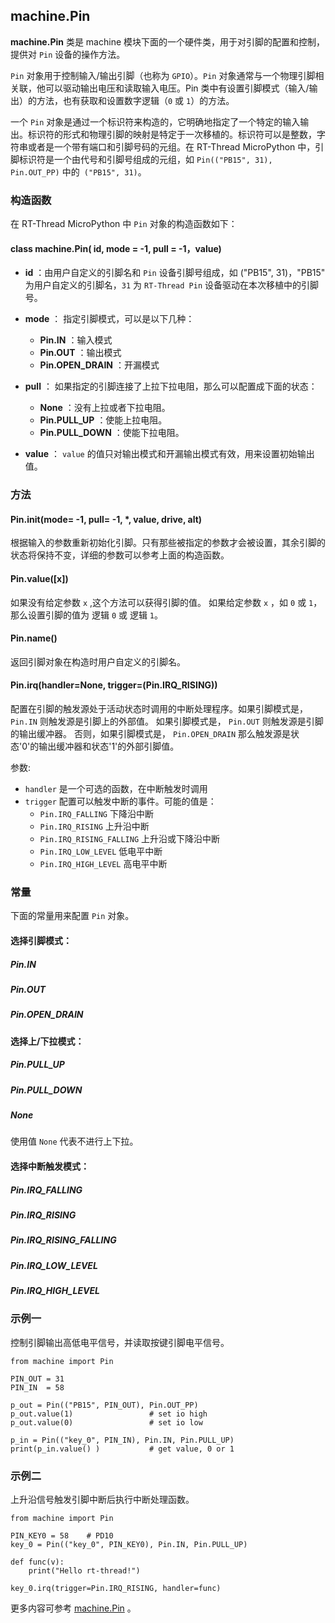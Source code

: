## machine.Pin

**machine.Pin** 类是 machine 模块下面的一个硬件类，用于对引脚的配置和控制，提供对 `Pin` 设备的操作方法。

`Pin` 对象用于控制输入/输出引脚（也称为 `GPIO`）。`Pin` 对象通常与一个物理引脚相关联，他可以驱动输出电压和读取输入电压。Pin 类中有设置引脚模式（输入/输出）的方法，也有获取和设置数字逻辑（`0` 或 `1`）的方法。

一个 `Pin` 对象是通过一个标识符来构造的，它明确地指定了一个特定的输入输出。标识符的形式和物理引脚的映射是特定于一次移植的。标识符可以是整数，字符串或者是一个带有端口和引脚号码的元组。在 RT-Thread MicroPython 中，引脚标识符是一个由代号和引脚号组成的元组，如 `Pin(("PB15", 31), Pin.OUT_PP)` 中的` ("PB15", 31)`。

### 构造函数

在 RT-Thread MicroPython 中 `Pin` 对象的构造函数如下：

#### **class machine.Pin**( id, mode = -1, pull = -1，value)
- **id** ：由用户自定义的引脚名和 `Pin`  设备引脚号组成，如 ("PB15", 31)，"PB15" 为用户自定义的引脚名，`31` 为 `RT-Thread Pin` 设备驱动在本次移植中的引脚号。

- **mode** ： 指定引脚模式，可以是以下几种：
    - **Pin.IN** ：输入模式
    - **Pin.OUT** ：输出模式
    - **Pin.OPEN_DRAIN** ：开漏模式

- **pull** ： 如果指定的引脚连接了上拉下拉电阻，那么可以配置成下面的状态：
    - **None** ：没有上拉或者下拉电阻。
    - **Pin.PULL_UP** ：使能上拉电阻。
    - **Pin.PULL_DOWN** ：使能下拉电阻。

- **value** ： `value` 的值只对输出模式和开漏输出模式有效，用来设置初始输出值。

### 方法

#### **Pin.init**(mode= -1, pull= -1, \*, value, drive, alt)

根据输入的参数重新初始化引脚。只有那些被指定的参数才会被设置，其余引脚的状态将保持不变，详细的参数可以参考上面的构造函数。

#### **Pin.value**([x])
如果没有给定参数 `x` ,这个方法可以获得引脚的值。
如果给定参数 `x` ，如 `0` 或 `1`，那么设置引脚的值为 逻辑 `0` 或 逻辑 `1`。

#### **Pin.name**()
返回引脚对象在构造时用户自定义的引脚名。

#### **Pin.irq**(handler=None, trigger=(Pin.IRQ_RISING))

配置在引脚的触发源处于活动状态时调用的中断处理程序。如果引脚模式是， `Pin.IN` 则触发源是引脚上的外部值。 如果引脚模式是， `Pin.OUT` 则触发源是引脚的输出缓冲器。 否则，如果引脚模式是， `Pin.OPEN_DRAIN` 那么触发源是状态'0'的输出缓冲器和状态'1'的外部引脚值。

参数:

- `handler` 是一个可选的函数，在中断触发时调用
- `trigger` 配置可以触发中断的事件。可能的值是：
    - `Pin.IRQ_FALLING` 下降沿中断
    - `Pin.IRQ_RISING` 上升沿中断
    - `Pin.IRQ_RISING_FALLING` 上升沿或下降沿中断
    - `Pin.IRQ_LOW_LEVEL` 低电平中断
    - `Pin.IRQ_HIGH_LEVEL` 高电平中断

### 常量

下面的常量用来配置 `Pin` 对象。

#### 选择引脚模式：
##### **Pin.IN**
##### **Pin.OUT**
##### **Pin.OPEN_DRAIN**

#### 选择上/下拉模式：
##### **Pin.PULL_UP**
##### **Pin.PULL_DOWN**
##### **None**
使用值 `None` 代表不进行上下拉。

#### 选择中断触发模式：
##### **Pin.IRQ_FALLING**
##### **Pin.IRQ_RISING**
##### **Pin.IRQ_RISING_FALLING**
##### **Pin.IRQ_LOW_LEVEL**
##### **Pin.IRQ_HIGH_LEVEL**

### 示例一

控制引脚输出高低电平信号，并读取按键引脚电平信号。

```
from machine import Pin

PIN_OUT = 31
PIN_IN  = 58

p_out = Pin(("PB15", PIN_OUT), Pin.OUT_PP)
p_out.value(1)                 # set io high
p_out.value(0)                 # set io low

p_in = Pin(("key_0", PIN_IN), Pin.IN, Pin.PULL_UP)
print(p_in.value() )           # get value, 0 or 1
```

### 示例二

上升沿信号触发引脚中断后执行中断处理函数。

```
from machine import Pin

PIN_KEY0 = 58    # PD10
key_0 = Pin(("key_0", PIN_KEY0), Pin.IN, Pin.PULL_UP)

def func(v):
    print("Hello rt-thread!")

key_0.irq(trigger=Pin.IRQ_RISING, handler=func)
```
更多内容可参考 [machine.Pin](http://docs.micropython.org/en/latest/library/machine.Pin.html)  。
